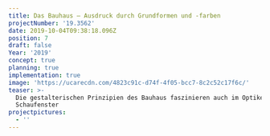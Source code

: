 ```yaml
---
title: Das Bauhaus – Ausdruck durch Grundformen und -farben
projectNumber: '19.3562'
date: 2019-10-04T09:38:18.096Z
position: 7
draft: false
Year: '2019'
concept: true
planning: true
implementation: true
image: 'https://ucarecdn.com/4823c91c-d74f-4f05-bcc7-8c2c52c17f6c/'
teaser: >-
  Die gestalterischen Prinzipien des Bauhaus faszinieren auch im Optiker
  Schaufenster
projectpictures:
  - ''
---
```


